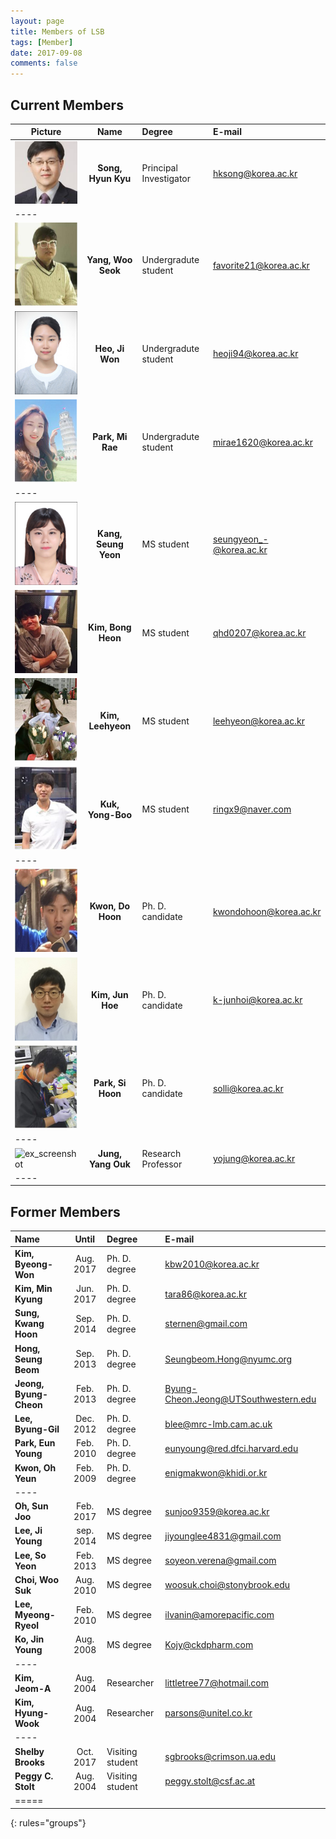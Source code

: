 ```yaml
---
layout: page
title: Members of LSB
tags: [Member]
date: 2017-09-08
comments: false
---
```


## Current Members

| <center>Picture</center> | Name | Degree | E-mail |
|:--------|:-------:|:--------|:--------|
| ![ex_screenshot](/assets/img/prof.jpg) | __Song, Hyun Kyu__ | Principal Investigator | hksong@korea.ac.kr |
|----
| ![ex_screenshot](/assets/img/yws.jpg) | __Yang, Woo Seok__ | Undergradute student | favorite21@korea.ac.kr |
| ![ex_screenshot](/assets/img/hjw.jpg) | __Heo, Ji Won__ | Undergradute student | heoji94@korea.ac.kr |
| ![ex_screenshot](/assets/img/pmr.jpg) | __Park, Mi Rae__ | Undergradute student |  mirae1620@korea.ac.kr |
|----
| ![ex_screenshot](/assets/img/ksy.jpg) | __Kang, Seung Yeon__ | MS student | seungyeon_-@korea.ac.kr |
| ![ex_screenshot](/assets/img/kbh.jpg) | __Kim, Bong Heon__ | MS student | qhd0207@korea.ac.kr |
| ![ex_screenshot](/assets/img/klh.jpg) | __Kim, Leehyeon__ | MS student | leehyeon@korea.ac.kr |
| ![ex_screenshot](/assets/img/kyb.jpg) | __Kuk, Yong-Boo__ | MS student | ringx9@naver.com |
|----
| ![ex_screenshot](/assets/img/kdh.jpg) | __Kwon, Do Hoon__ | Ph. D. candidate | kwondohoon@korea.ac.kr |
| ![ex_screenshot](/assets/img/kjh.jpg) | __Kim, Jun Hoe__ | Ph. D. candidate | k-junhoi@korea.ac.kr |
| ![ex_screenshot](/assets/img/psh.jpg) | __Park, Si Hoon__ | Ph. D. candidate | solli@korea.ac.kr |
|----
| ![ex_screenshot](/assets/img/jyo.jpg) | __Jung, Yang Ouk__ | Research Professor | yojung@korea.ac.kr |
|----


## Former Members

| Name | Until | Degree | E-mail |
|:--------|:-------:|:--------|:--------|
| __Kim, Byeong-Won__ | Aug. 2017 | Ph. D. degree | kbw2010@korea.ac.kr |
| __Kim, Min Kyung__ | Jun. 2017 | Ph. D. degree | tara86@korea.ac.kr |
| __Sung, Kwang Hoon__ | Sep. 2014 | Ph. D. degree | sternen@gmail.com |
| __Hong, Seung Beom__ | Sep. 2013 | Ph. D. degree | Seungbeom.Hong@nyumc.org |
| __Jeong, Byung-Cheon__ | Feb. 2013 | Ph. D. degree | Byung-Cheon.Jeong@UTSouthwestern.edu |
| __Lee, Byung-Gil__ | Dec. 2012 | Ph. D. degree | blee@mrc-lmb.cam.ac.uk |
| __Park, Eun Young__ | Feb. 2010 | Ph. D. degree | eunyoung@red.dfci.harvard.edu |
| __Kwon, Oh Yeun__ | Feb. 2009 | Ph. D. degree | enigmakwon@khidi.or.kr |
|----
| __Oh, Sun Joo__ | Feb. 2017 | MS degree |  sunjoo9359@korea.ac.kr |
| __Lee, Ji Young__ | sep. 2014 | MS degree | jiyounglee4831@gmail.com |
| __Lee, So Yeon__ | Feb. 2013 | MS degree | soyeon.verena@gmail.com |
| __Choi, Woo Suk__ | Aug. 2010 | MS degree | woosuk.choi@stonybrook.edu |
| __Lee, Myeong-Ryeol__ | Feb. 2010 | MS degree | ilvanin@amorepacific.com |
| __Ko, Jin Young__ | Aug. 2008 | MS degree | Kojy@ckdpharm.com |
|----
| __Kim, Jeom-A__ | Aug. 2004 | Researcher | littletree77@hotmail.com |
| __Kim, Hyung-Wook__ | Aug. 2004 | Researcher | parsons@unitel.co.kr |
|----
| __Shelby Brooks__ | Oct. 2017 | Visiting student | sgbrooks@crimson.ua.edu |
| __Peggy C. Stolt__ | Aug. 2004 | Visiting student | peggy.stolt@csf.ac.at |
|=====
{: rules="groups"}
